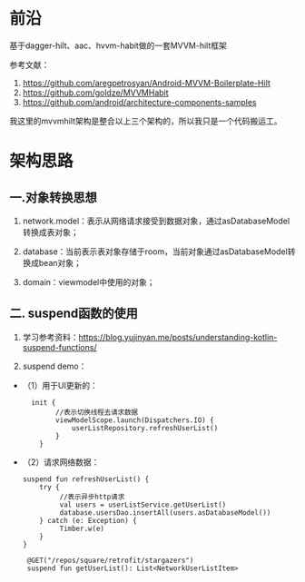 # 前沿
基于dagger-hilt、aac、hvvm-habit做的一套MVVM-hilt框架

参考文献：
1. https://github.com/aregpetrosyan/Android-MVVM-Boilerplate-Hilt
2. https://github.com/goldze/MVVMHabit
3. https://github.com/android/architecture-components-samples

我这里的mvvmhilt架构是整合以上三个架构的，所以我只是一个代码搬运工。

# 架构思路

## 一.对象转换思想

1. network.model：表示从网络请求接受到数据对象，通过asDatabaseModel转换成表对象；

2. database：当前表示表对象存储于room，当前对象通过asDatabaseModel转换成bean对象；

3. domain：viewmodel中使用的对象；

## 二. suspend函数的使用

1. 学习参考资料：https://blog.yujinyan.me/posts/understanding-kotlin-suspend-functions/

2. suspend demo：

 - （1）用于UI更新的：

         init {
               //表示切换线程去请求数据 
               viewModelScope.launch(Dispatchers.IO) {
                   userListRepository.refreshUserList()
               }
           }
 - （2）请求网络数据：

       suspend fun refreshUserList() {
           try {
                //表示异步http请求
                val users = userListService.getUserList()
                database.usersDao.insertAll(users.asDatabaseModel())
           } catch (e: Exception) {
                Timber.w(e)
           }
       }
    
        @GET("/repos/square/retrofit/stargazers")
        suspend fun getUserList(): List<NetworkUserListItem>




